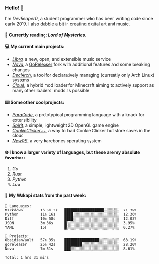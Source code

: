### Hello! 👋

I'm _DevReaper0_, a student programmer who has been writing code since early 2019. I also dabble a bit in creating digital art and music.

#### 📖 Currently reading: *Lord of Mysteries*.

#### 💻 My current main projects:

-   _[Libra](https://github.com/LibraMusic)_, a new, open, and extensible music service
-   _[Nova](https://github.com/LibraMusic/Nova)_, a [GoReleaser](https://github.com/goreleaser/goreleaser) fork with additional features and some breaking changes
-   _[DeclArch](https://github.com/DevReaper0/declarch)_, a tool for declaratively managing (currently only Arch Linux) systems
-   _[Cloud](https://github.com/CloudLoaderMC/CloudLoader)_, a hybrid mod loader for Minecraft aiming to actively support as many other loaders' mods as possible

#### ⌨️ Some other cool projects:

-   _[ParaCode](https://github.com/ParaCodeLang/ParaCode)_, a prototypical programming language with a knack for extensibility
-   _[Spirit](https://gitlab.com/DevReaper0/SpiritEngine)_, a simple, lightweight 2D OpenGL game engine
-   _[CookieClicker++](https://github.com/DevReaper0/CookieClickerPlusPlus)_, a way to load Cookie Clicker but store saves in the cloud
-   _[NewOS](https://github.com/DevReaper0/NewOS)_, a very barebones operating system

#### 🌐 I know a larger variety of languages, but these are my absolute favorites:

1. _Go_
2. _Rust_
3. _Python_
4. _Lua_

#### 📡 My Wakapi stats from the past week:

```text
💾 Languages:
Markdown        1h 5m 3s   ██████████████████░░░░░░░  71.38%
Python          11m 16s    ████░░░░░░░░░░░░░░░░░░░░░  12.36%
Diff            10m 58s    ████░░░░░░░░░░░░░░░░░░░░░  12.03%
JSON            3m 36s     █░░░░░░░░░░░░░░░░░░░░░░░░  3.95%
YAML            15s        █░░░░░░░░░░░░░░░░░░░░░░░░  0.27%

💼 Projects:
ObsidianVault   57m 35s    ████████████████░░░░░░░░░  63.19%
goreleaser      25m 42s    ████████░░░░░░░░░░░░░░░░░  28.20%
Nova            7m 51s     ███░░░░░░░░░░░░░░░░░░░░░░  8.61%

Total: 1 hrs 31 mins
```
